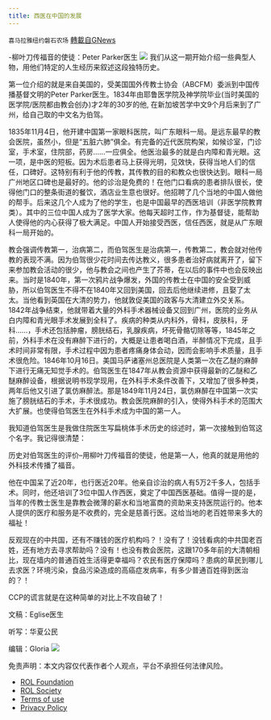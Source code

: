 ```yaml
---
title: 西医在中国的发展
---
```

`喜马拉雅纽约磐石农场` [轉載自GNews](https://gnews.org/zh-hans/2230569/)

-柳叶刀传福音的使徒：Peter Parker医生
![](https://assets.gnews.org/wp-content/uploads/2022/03/Dr._Peter_Parker-e1648231832299.jpg)
我们从这一期开始介绍一些典型人物，用他们特定的人生经历来叙述这段独特历史。

第一位介绍的就是来自美国的，受美国国外传教士协会（ABCFM）委派到中国传播基督文明的Peter Parker医生。1834年由耶鲁医学院及神学院毕业(当时美国的医学院/医院都由教会创办)才2年的30岁的他, 在新加坡苦学中文9个月后来到了广州，给自己取的中文名为伯驾。

1835年11月4日，他开建中国第一家眼科医院，叫广东眼科一局。是远东最早的教会医院，虽然小，但是“五脏六肺”俱全。有完备的近代医院构架，如候诊室，门诊室，手术室，住院部，药房……一应俱全。他医治最多的就是白内障和青光眼。这一项，是中医的短板。因为术后患者马上获得光明，见效快，获得当地人们的信任，口碑好。这特别有利于他的传教，其传教的目的和教众也很快达到。眼科一局广州地区口碑也是最好的。他的诊治是免费的！在他门口看病的患者排队很长，使得他门口的整条街道的餐饮，酒店业生意也很好。他招聘了几个当地的中国人做他的帮手。后来这几个人成为了他的学生，也是中国最早的西医培训（非医学院教育类）。其中的三位中国人成为了医学大家。他每天超时工作，作为基督徒，能帮助人使得他的内心获得了极大满足。中国人开始接受西医，信任西医，就是从广东眼科一局开始的。

教会强调传教第一，治病第二，而伯驾医生是治病第一，传教第二，教会就对他传教的表现不满。因为伯驾很少花时间去传达教义，很多患者治好病就离开了，留下来参加教会活动的很少，他与教会之间也产生了芥蒂，在以后的事件中也会反映出来。当时是1840年，第一次鸦片战争爆发，外国的传教士在中国的安全受到威胁，所以伯驾医生不得不在1840年又回到美国，回去后他继续进修，且娶了太太。当他看到英国在大清的势力，他就敦促美国的政客与大清建立外交关系。1842年战争结束，他就带着大量的外科手术器械设备又回到广州，医院的业务从白内障和青光眼手术发展到全科了。疾病的种类从内科外，骨科，皮肤科，牙科……，手术还包括肿瘤，膀胱结石，乳腺疾病，坏死骨骼切除等等，1845年之前，外科手术在没有麻醉下进行的，大概是让患者喝白酒，半醉情况下完成，且手术时间非常有限，手术过程中因为患者疼痛身体会动，因而会影响手术质量，且手术很危险。1846年10月16日。美国马萨诸塞州总医院是人类第一次在乙醚的麻醉下进行无痛无知觉手术的。伯驾医生在1847年从教会资源中获得最新的乙醚和乙醚麻醉设备，根据说明书现学现用，在外科手术条件改善下，又增加了很多种类，两年后他又引进了氯仿麻醉法。那是1849年11月24日，氯仿麻醉在中国第一次实施了膀胱结石的手术，手术很成功。教会医院麻醉的引入，使得外科手术的范围大大扩展。也使得伯驾医生在外科手术成为中国的第一人。

我知道伯驾医生是我做住院医生写扁桃体手术历史的综述时，第一次接触到伯驾这个名字。我记得很清楚：

历史对伯驾医生的评价–用柳叶刀传福音的使徒，他是第一人，他真的就是用他的外科技术传播了福音。

他在中国呆了近20年，也行医近20年。他亲自诊治的病人有5万2千多人，包括手术。同时，他还培训了3位中国人作西医，奠定了中国西医基础。值得一提的是，当年的传教士医生是靠教会微薄的薪水和当地富商的资助来支持医院运行的。他本人提供的医疗和服务是不收费的，完全是慈善行医。这给当地的老百姓带来多大的福祉！

反观现在的中共国，还有不赚钱的医疗机构吗？！没有了！没钱看病的中共国老百姓，还有地方去寻求帮助吗？没有！也没有教会医院，这跟170多年前的大清朝相比，现在墙内的普通百姓生活得更幸福吗？农民有医疗保障吗？患病的草民到哪儿去求医？环境污染，食品污染造成的高癌症发病率，有多少普通百姓得到医治的？！

CCP的谎言就是在这种简单的对比上不攻自破了！

文稿：Eglise医生

听写：华夏公民

编辑：Gloria
![](https://assets.gnews.org/wp-content/uploads/2022/03/IMG_3856.jpg)


 

免责声明：本文内容仅代表作者个人观点，平台不承担任何法律风险。

- [ROL Foundation](https://rolfoundation.org/)
- [ROL Society](https://rolsociety.org/)
- [Terms of use](https://gnews.org/terms-of-use-3/)
- [Privacy Policy](https://gnews.org/privacy-policy/)

